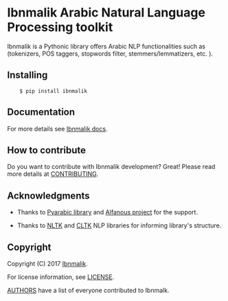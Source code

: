 # Ibnmalik Arabic Natural Language Processing toolkit

Ibnmalik is a Pythonic library offers Arabic NLP functionalities such as (tokenizers, POS taggers, stopwords filter, stemmers/lemmatizers, etc. ).

## Installing 

    
        $ pip install ibnmalik
    

## Documentation

For more details see [Ibnmalik docs](/).

## How to contribute

Do you want to contribute with Ibnmalik development? Great! Please read more details at [CONTRIBUTING](https://github.com/ibnmalik/ibnmalik/blob/develop/CONTRIBUTING.md).

## Acknowledgments

- Thanks to [Pyarabic library](https://github.com/linuxscout/pyarabic) and [Alfanous project](https://github.com/Alfanous-team/alfanous) for the support.

- Thanks to [NLTK](http://www.nltk.org/) and [CLTK](http://cltk.org/) NLP libraries for informing library's structure.

## Copyright

Copyright (C) 2017 [Ibnmalik](/).

For license information, see [LICENSE](https://github.com/ibnmalik/ibnmalik/blob/develop/LICENSE).

[AUTHORS](https://github.com/ibnmalik/ibnmalik/blob/develop/AUTHORS.md) have a list of everyone contributed to Ibnmalk.
